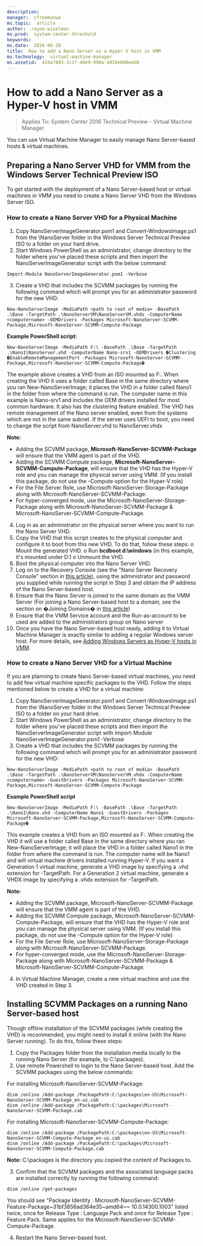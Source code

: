 ```yaml
---
description:  
manager:  cfreemanwa
ms.topic:  article
author:  rayne-wiselman
ms.prod:  system-center-threshold
keywords:  
ms.date:  2016-06-28
title:  How to add a Nano Server as a Hyper V host in VMM
ms.technology:  virtual-machine-manager
ms.assetid:  424a7893-2c1f-40e9-990a-4d34e0d0eeb8
---
```


# How to add a Nano Server as a Hyper-V host in VMM

>Applies To: System Center 2016 Technical Preview - Virtual Machine Manager

You can use Virtual Machine Manager to easily manage Nano Server-based hosts & virtual machines. 

## Preparing a Nano Server VHD for VMM from the Windows Server Technical Preview ISO

To get started with the deployment of a Nano Server-based host or virtual machines in VMM you need to create a Nano Server VHD from the Windows Server ISO.

### **How to create a Nano Server VHD for a Physical Machine** 

1. Copy NanoServerImageGenerator.psm1 and Convert-WindowsImage.ps1 from the \NanoServer folder in the Windows Server Technical Preview ISO to a folder on your hard drive.
2. Start Windows PowerShell as an administrator, change directory to the folder where you've placed these scripts and then import the NanoServerImageGenerator script with the below command:
```
Import-Module NanoServerImageGenerator.psm1 -Verbose
```
3. Create a VHD that includes the SCVMM packages by running the following command which will prompt you for an administrator password for the new VHD:


```
New-NanoServerImage -MediaPath <path to root of media> -BasePath .\Base -TargetPath .\NanoServerVM\NanoServerVM.vhdx -ComputerName <computername> -OEMDrivers -Packages Microsoft-NanoServer-SCVMM-Package,Microsoft-NanoServer-SCVMM-Compute-Package
```
**Example PowerShell script:**


```
New-NanoServerImage -MediaPath F:\ -BasePath .\Base -TargetPath .\Nano1\NanoServer.vhd -ComputerName Nano-srv1 -OEMDrivers �Clustering �EnableRemoteManagementPort -Packages Microsoft-NanoServer-SCVMM-Package,Microsoft-NanoServer-SCVMM-Compute-Package�
```
The example above creates a VHD from an ISO mounted as F:. When creating the VHD it uses a folder called Base in the same directory where you ran New-NanoServerImage; it places the VHD in a folder called Nano1 in the folder from where the command is run. The computer name in this example is Nano-srv1 and includes the OEM drivers installed for most common hardware. It also has the clustering feature enabled. The VHD has remote management of the Nano server enabled, even from the systems which are not in the same subnet. If the server uses UEFI to boot, you need to change the script from NanoServer.vhd to NanoServer.vhdx

**Note:** 
* Adding the SCVMM package, **Microsoft-NanoServer-SCVMM-Package** will ensure that the VMM agent is part of the VHD.
* Adding the SCVMM Compute package, **Microsoft-NanoServer-SCVMM-Compute-Package**, will ensure that the VHD has the Hyper-V role and you can manage the physical server using VMM. (If you install this package, do not use the -Compute option for the Hyper-V role)
* For the File Server Role, use Microsoft-NanoServer-Storage-Package along with Microsoft-NanoServer-SCVMM-Package.
* For hyper-converged mode, use the Microsoft-NanoServer-Storage-Package along with Microsoft-NanoServer-SCVMM-Package & Microsoft-NanoServer-SCVMM-Compute-Package.

4.  Log in as an administrator on the physical server where you want to run the Nano Server VHD.
5.  Copy the VHD that this script creates to the physical computer and configure it to boot from this new VHD. To do that, follow these steps:
o   Mount the generated VHD. 
o   Run **bcdboot d:\windows** (in this example, it's mounted under D:)
o   Unmount the VHD.
6.  Boot the physical computer into the Nano Server VHD.
7.  Log on to the Recovery Console (see the "Nano Server Recovery Console" section in [this article](https://technet.microsoft.com/library/mt126167.aspx)), using the administrator and password you supplied while running the script in Step 3 and obtain the IP address of the Nano Server-based host.
8.  Ensure that the Nano Server is joined to the same domain as the VMM Server (For joining a Nano Server-based host to a domain, see the section on �Joining Domains� in [this article](https://technet.microsoft.com/library/mt126167.aspx))
9. Ensure that the VMM Service account and the Run-as-account to be used are added to the administrators group on Nano server   
10. Once you have the Nano Server-based host ready, adding it to Virtual Machine Manager is exactly similar to adding a regular Windows server host. For more details, see [Adding Windows Servers as Hyper-V hosts in VMM](Adding-Windows-servers-as-Hyper-V-hosts-or-host-clusters-in-VMM.md).

### **How to create a Nano Server VHD for a Virtual Machine**
If you are planning to create Nano Server-based virtual machines, you need to add few virtual machine specific packages to the VHD. Follow the steps mentioned below to create a VHD for a virtual machine:
1.  Copy NanoServerImageGenerator.psm1 and Convert-WindowsImage.ps1 from the \NanoServer folder in the Windows Server Technical Preview ISO to a folder on your hard drive.
2.  Start Windows PowerShell as an administrator, change directory to the folder where you've placed these scripts and then import the NanoServerImageGenerator script with Import-Module NanoServerImageGenerator.psm1 -Verbose
3.  Create a VHD that includes the SCVMM packages by running the following command which will prompt you for an administrator password for the new VHD:


```
New-NanoServerImage -MediaPath <path to root of media> -BasePath .\Base -TargetPath .\NanoServerVM\NanoServerVM.vhdx -ComputerName <computername> -GuestDrivers -Packages Microsoft-NanoServer-SCVMM-Package,Microsoft-NanoServer-SCVMM-Compute-Package
```
**Example PowerShell script**

```
New-NanoServerImage -MediaPath F:\ -BasePath .\Base -TargetPath .\Nano1\Nano.vhd -ComputerName Nano1 -GuestDrivers -Packages Microsoft-NanoServer-SCVMM-Package,Microsoft-NanoServer-SCVMM-Compute-Package�
```

This example creates a VHD from an ISO mounted as F:. When creating the VHD it will use a folder called Base in the same directory where you ran New-NanoServerImage; it will place the VHD in a folder called Nano1 in the folder from where the command is run. The computer name will be Nano1 and will virtual machine drivers installed running Hyper-V. If you want a Generation 1 virtual machine, generate a VHD image by specifying a .vhd extension for -TargetPath. For a Generation 2 virtual machine, generate a VHDX image by specifying a .vhdx extension for -TargetPath. 

**Note:**

* Adding the SCVMM package, Microsoft-NanoServer-SCVMM-Package will ensure that the VMM agent is part of the VHD.
* Adding the SCVMM Compute package, Microsoft-NanoServer-SCVMM-Compute-Package, will ensure that the VHD has the Hyper-V role and you can manage the physical server using VMM. (If you install this package, do not use the -Compute option for the Hyper-V role)
* For the File Server Role, use Microsoft-NanoServer-Storage-Package along with Microsoft-NanoServer-SCVMM-Package.
* For hyper-converged mode, use the Microsoft-NanoServer-Storage-Package along with Microsoft-NanoServer-SCVMM-Package & Microsoft-NanoServer-SCVMM-Compute-Package.

4.  In Virtual Machine Manager, create a new virtual machine and use the VHD created in Step 3.

## Installing SCVMM Packages on a running Nano Server-based host

Though offline installation of the SCVMM packages (while creating the VHD) is recommended, you might need to install it online (with the Nano Server running). To do this, follow these steps:

1.  Copy the Packages folder from the installation media locally to the running Nano Server (for example, to C:\packages).
2.  Use remote Powershell to login to the Nano Server-based host. Add the SCVMM packages using the below commands:

For installing Microsoft-NanoServer-SCVMM-Package:


```
dism /online /Add-package /PackagePath:C:\packages\en-US\Microsoft-NanoServer-SCVMM-Package_en-us.cab 
dism /online /Add-package /PackagePath:C:\packages\Microsoft-NanoServer-SCVMM-Package.cab
```
For installing Microsoft-NanoServer-SCVMM-Compute-Package:


```
dism /online /Add-package /PackagePath:C:\packages\en-US\Microsoft-NanoServer-SCVMM-Compute-Package_en-us.cab
dism /online /Add-package /PackagePath:C:\packages\Microsoft-NanoServer-SCVMM-Compute-Package.cab
```
**Note:** C:\packages is the directory you copied the content of Packages to.

3.  Confirm that the SCVMM packages and the associated language packs are installed correctly by running the following command:


```
dism /online /get-packages
```
You should see "Package Identity : Microsoft-NanoServer-SCVMM-Feature-Package~31bf3856ad364e35~amd64~~ 10.0.14300.1003" listed twice, once for Release Type : Language Pack and once for Release Type : Feature Pack. Same applies for the Microsoft-NanoServer-SCVMM-Compute-Package. 

4.  Restart the Nano Server-based host.
  


